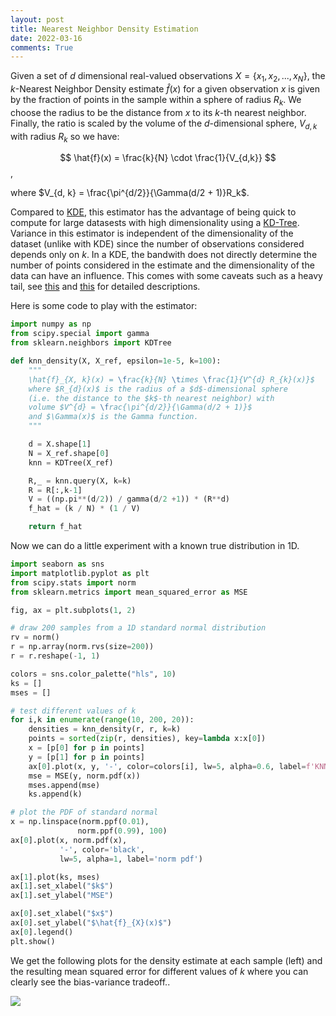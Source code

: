 ```yaml
---
layout: post
title: Nearest Neighbor Density Estimation
date: 2022-03-16
comments: True
---
```


Given a set of $d$ dimensional real-valued observations $X = \{x_1, x_2, ..., x_N\}$, the $k$-Nearest Neighbor Density estimate $\hat{f}(x)$ for a given observation $x$ is given by the fraction of points in the sample within a sphere of radius $R_k$. We choose the radius to be the distance from $x$ to its $k$-th nearest neighbor. Finally, the ratio is scaled by the volume of the $d$-dimensional sphere, $V_{d, k}$ with radius $R_k$ so we have:

$$ \hat{f}(x) = \frac{k}{N} \cdot \frac{1}{V_{d,k}} $$,

where $V_{d, k} = \frac{\pi^{d/2}}{\Gamma(d/2 + 1)}R_k$.

Compared to [KDE](https://en.wikipedia.org/wiki/Kernel_density_estimation), this estimator has the advantage of being quick to compute for large datasests with high dimensionality using a [KD-Tree](https://scikit-learn.org/stable/modules/generated/sklearn.neighbors.KDTree.html#sklearn.neighbors.KDTree). Variance in this estimator is independent of the dimensionality of the dataset (unlike with KDE) since the number of observations considered depends only on $k$. In a KDE, the bandwith does not directly determine the number of points considered in the estimate and the dimensionality of the data can have an influence. This comes with some caveats such as a heavy tail, see [this](https://www.ssc.wisc.edu/~bhansen/718/NonParametrics10.pdf) and [this](https://faculty.washington.edu/yenchic/18W_425/Lec7_knn_basis.pdf) for detailed descriptions.

Here is some code to play with the estimator:


```python
import numpy as np
from scipy.special import gamma
from sklearn.neighbors import KDTree

def knn_density(X, X_ref, epsilon=1e-5, k=100):
    """
    \hat{f}_{X, k}(x) = \frac{k}{N} \times \frac{1}{V^{d} R_{k}(x)}$
    where $R_{d}(x)$ is the radius of a $d$-dimensional sphere
    (i.e. the distance to the $k$-th nearest neighbor) with
    volume $V^{d} = \frac{\pi^{d/2}}{\Gamma(d/2 + 1)}$
    and $\Gamma(x)$ is the Gamma function.
    """

    d = X.shape[1]
    N = X_ref.shape[0]
    knn = KDTree(X_ref)

    R,_ = knn.query(X, k=k)
    R = R[:,k-1]
    V = ((np.pi**(d/2)) / gamma(d/2 +1)) * (R**d)
    f_hat = (k / N) * (1 / V)

    return f_hat
```

Now we can do a little experiment with a known true distribution in 1D.

```python
import seaborn as sns
import matplotlib.pyplot as plt
from scipy.stats import norm
from sklearn.metrics import mean_squared_error as MSE

fig, ax = plt.subplots(1, 2)

# draw 200 samples from a 1D standard normal distribution
rv = norm()
r = np.array(norm.rvs(size=200))
r = r.reshape(-1, 1)

colors = sns.color_palette("hls", 10)
ks = []
mses = []

# test different values of k
for i,k in enumerate(range(10, 200, 20)):
    densities = knn_density(r, r, k=k)
    points = sorted(zip(r, densities), key=lambda x:x[0])
    x = [p[0] for p in points]
    y = [p[1] for p in points]
    ax[0].plot(x, y, '-', color=colors[i], lw=5, alpha=0.6, label=f'KNN-{k}')
    mse = MSE(y, norm.pdf(x))
    mses.append(mse)
    ks.append(k)

# plot the PDF of standard normal
x = np.linspace(norm.ppf(0.01),
               norm.ppf(0.99), 100)
ax[0].plot(x, norm.pdf(x),
           '-', color='black', 
           lw=5, alpha=1, label='norm pdf')

ax[1].plot(ks, mses)
ax[1].set_xlabel("$k$")
ax[1].set_ylabel("MSE")

ax[0].set_xlabel("$x$")
ax[0].set_ylabel("$\hat{f}_{X}(x)$")
ax[0].legend()
plt.show()

```

We get the following plots for the density estimate at each sample (left) and the resulting mean squared error for different values of $k$ where you can clearly see the bias-variance tradeoff..


![]({{site.url}}/assets/knn.png)










